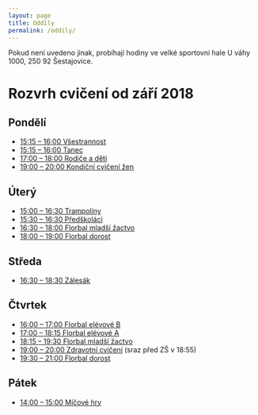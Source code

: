 ```yaml
---
layout: page
title: Oddíly
permalink: /oddily/
---
```


Pokud není uvedeno jinak, probíhají hodiny ve velké sportovní hale U váhy 1000, 250 92 Šestajovice.

# Rozvrh cvičení od září 2018




## Pondělí

* [15:15 – 16:00 Všestrannost]({{relative}}/oddily/vsestrannost)
* [15:15 – 16:00 Tanec]({{relative}}/oddily/tanec)
* [17:00 – 18:00 Rodiče a děti]({{relative}}/oddily/rodice-a-deti)
* [19:00 – 20:00 Kondiční cvičení žen]({{relative}}/oddily/zeny)

## Úterý

* [15:00 – 16:30 Trampolíny]({{relative}}/oddily/trampoliny)
* [15:30 – 16:30 Předškoláci]({{relative}}/oddily/predskolaci)
* [16:30 – 18:00 Florbal mladší žactvo]({{relative}}/oddily/florbal)
* [18:00 – 19:00 Florbal dorost]({{relative}}/oddily/florbal)

## Středa

* [16:30 – 18:30 Zálesák]({{relative}}/oddily/zalesak)

## Čtvrtek

* [16:00 – 17:00 Florbal elévové B]({{relative}}/oddily/florbal)
* [17:00 – 18:15 Florbal elévové A]({{relative}}/oddily/florbal)
* [18:15 – 19:30 Florbal mladší žactvo]({{relative}}/oddily/florbal)
* [19:00 – 20:00 Zdravotní cvičení]({{relative}}/oddily/zdravotni) (sraz před ZŠ v 18:55)
* [19:30 – 21:00 Florbal dorost]({{relative}}/oddily/florbal)

## Pátek

* [14:00 – 15:00 Míčové hry]({{relative}}/oddily/micovky)
